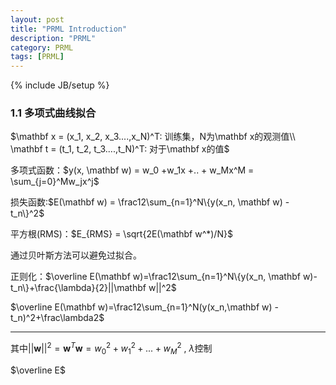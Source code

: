 ```yaml
---
layout: post
title: "PRML Introduction"
description: "PRML"
category: PRML
tags: [PRML]
---
```


{% include JB/setup %}


### 1.1 多项式曲线拟合
$\mathbf x = (x_1, x_2, x_3....,x_N)^T: 训练集，N为\mathbf x的观测值\\ \mathbf t = (t_1, t_2, t_3....,t_N)^T: 对于\mathbf x的值$

多项式函数：$y(x, \mathbf w) = w_0 +w_1x +.. + w_Mx^M = \sum_{j=0}^Mw_jx^j$

损失函数:$E(\mathbf w) = \frac12\sum_{n=1}^N\{y(x_n, \mathbf w) - t_n\}^2$

平方根(RMS)：$E_{RMS} = \sqrt{2E(\mathbf w^*)/N}$

通过贝叶斯方法可以避免过拟合。

正则化：$\overline E(\mathbf w)=\frac12\sum_{n=1}^N\{y(x_n, \mathbf w)-t_n\}+\frac{\lambda}{2}||\mathbf w||^2$ 


$\overline E(\mathbf w)=\frac12\sum_{n=1}^N(y(x_n,\mathbf w) - t_n)^2+\frac\lambda2$

<hr/>

其中$||\mathbf w||^2 = \mathbf w^T \mathbf w = w_0^2 + w_1^2+...+w_M^2$ , $\lambda$控制


$\overline E$









